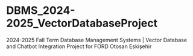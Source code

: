 # DBMS_2024-2025_VectorDatabaseProject
2024-2025 Fall Term Database Management Systems | Vector Database and Chatbot Integration Project for FORD Otosan Eskişehir 
